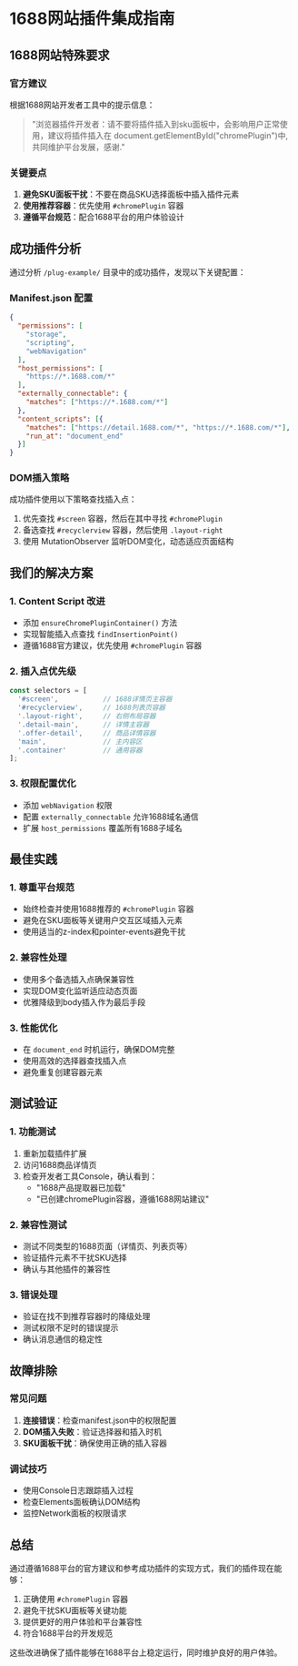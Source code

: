 # 1688网站插件集成指南

## 1688网站特殊要求

### 官方建议
根据1688网站开发者工具中的提示信息：
> "浏览器插件开发者：请不要将插件插入到sku面板中，会影响用户正常使用，建议将插件插入在 document.getElementById("chromePlugin")中, 共同维护平台发展，感谢."

### 关键要点
1. **避免SKU面板干扰**：不要在商品SKU选择面板中插入插件元素
2. **使用推荐容器**：优先使用 `#chromePlugin` 容器
3. **遵循平台规范**：配合1688平台的用户体验设计

## 成功插件分析

通过分析 `/plug-example/` 目录中的成功插件，发现以下关键配置：

### Manifest.json 配置
```json
{
  "permissions": [
    "storage", 
    "scripting", 
    "webNavigation"
  ],
  "host_permissions": [
    "https://*.1688.com/*"
  ],
  "externally_connectable": {
    "matches": ["https://*.1688.com/*"]
  },
  "content_scripts": [{
    "matches": ["https://detail.1688.com/*", "https://*.1688.com/*"],
    "run_at": "document_end"
  }]
}
```

### DOM插入策略
成功插件使用以下策略查找插入点：
1. 优先查找 `#screen` 容器，然后在其中寻找 `#chromePlugin`
2. 备选查找 `#recyclerview` 容器，然后使用 `.layout-right`
3. 使用 MutationObserver 监听DOM变化，动态适应页面结构

## 我们的解决方案

### 1. Content Script 改进
- 添加 `ensureChromePluginContainer()` 方法
- 实现智能插入点查找 `findInsertionPoint()`
- 遵循1688官方建议，优先使用 `#chromePlugin` 容器

### 2. 插入点优先级
```javascript
const selectors = [
  '#screen',           // 1688详情页主容器
  '#recyclerview',     // 1688列表页容器
  '.layout-right',     // 右侧布局容器
  '.detail-main',      // 详情主容器
  '.offer-detail',     // 商品详情容器
  'main',              // 主内容区
  '.container'         // 通用容器
];
```

### 3. 权限配置优化
- 添加 `webNavigation` 权限
- 配置 `externally_connectable` 允许1688域名通信
- 扩展 `host_permissions` 覆盖所有1688子域名

## 最佳实践

### 1. 尊重平台规范
- 始终检查并使用1688推荐的 `#chromePlugin` 容器
- 避免在SKU面板等关键用户交互区域插入元素
- 使用适当的z-index和pointer-events避免干扰

### 2. 兼容性处理
- 使用多个备选插入点确保兼容性
- 实现DOM变化监听适应动态页面
- 优雅降级到body插入作为最后手段

### 3. 性能优化
- 在 `document_end` 时机运行，确保DOM完整
- 使用高效的选择器查找插入点
- 避免重复创建容器元素

## 测试验证

### 1. 功能测试
1. 重新加载插件扩展
2. 访问1688商品详情页
3. 检查开发者工具Console，确认看到：
   - "1688产品提取器已加载"
   - "已创建chromePlugin容器，遵循1688网站建议"

### 2. 兼容性测试
- 测试不同类型的1688页面（详情页、列表页等）
- 验证插件元素不干扰SKU选择
- 确认与其他插件的兼容性

### 3. 错误处理
- 验证在找不到推荐容器时的降级处理
- 测试权限不足时的错误提示
- 确认消息通信的稳定性

## 故障排除

### 常见问题
1. **连接错误**：检查manifest.json中的权限配置
2. **DOM插入失败**：验证选择器和插入时机
3. **SKU面板干扰**：确保使用正确的插入容器

### 调试技巧
- 使用Console日志跟踪插入过程
- 检查Elements面板确认DOM结构
- 监控Network面板的权限请求

## 总结

通过遵循1688平台的官方建议和参考成功插件的实现方式，我们的插件现在能够：
1. 正确使用 `#chromePlugin` 容器
2. 避免干扰SKU面板等关键功能
3. 提供更好的用户体验和平台兼容性
4. 符合1688平台的开发规范

这些改进确保了插件能够在1688平台上稳定运行，同时维护良好的用户体验。